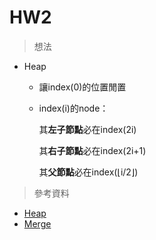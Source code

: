 # HW2
> 想法
* Heap
  * 讓index(0)的位置閒置
  * index(i)的node：
  
    其**左子節點**必在index(2i)
  
    其**右子節點**必在index(2i+1)
  
    其**父節點**必在index(⌊i/2⌋)

> 參考資料
* [Heap](http://alrightchiu.github.io/SecondRound/comparison-sort-heap-sortdui-ji-pai-xu-fa.html)
* [Merge](http://alrightchiu.github.io/SecondRound/comparison-sort-merge-sorthe-bing-pai-xu-fa.html)
